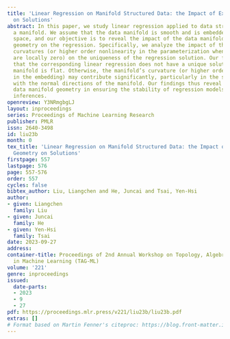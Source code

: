 ```yaml
---
title: 'Linear Regression on Manifold Structured Data: the Impact of Extrinsic Geometry
  on Solutions'
abstract: In this paper, we study linear regression applied to data structured on
  a manifold. We assume that the data manifold is smooth and is embedded in a Euclidean
  space, and our objective is to reveal the impact of the data manifold’s extrinsic
  geometry on the regression. Specifically, we analyze the impact of the manifold’s
  curvatures (or higher order nonlinearity in the parameterization when the curvatures
  are locally zero) on the uniqueness of the regression solution. Our findings suggest
  that the corresponding linear regression does not have a unique solution when the
  manifold is flat. Otherwise, the manifold’s curvature (or higher order nonlinearity
  in the embedding) may contribute significantly, particularly in the solution associated
  with the normal directions of the manifold. Our findings thus reveal the role of
  data manifold geometry in ensuring the stability of regression models for out-of-distribution
  inferences.
openreview: Y3NRmgbgLJ
layout: inproceedings
series: Proceedings of Machine Learning Research
publisher: PMLR
issn: 2640-3498
id: liu23b
month: 0
tex_title: 'Linear Regression on Manifold Structured Data: the Impact of Extrinsic
  Geometry on Solutions'
firstpage: 557
lastpage: 576
page: 557-576
order: 557
cycles: false
bibtex_author: Liu, Liangchen and He, Juncai and Tsai, Yen-Hsi
author:
- given: Liangchen
  family: Liu
- given: Juncai
  family: He
- given: Yen-Hsi
  family: Tsai
date: 2023-09-27
address: 
container-title: Proceedings of 2nd Annual Workshop on Topology, Algebra, and Geometry
  in Machine Learning (TAG-ML)
volume: '221'
genre: inproceedings
issued:
  date-parts:
  - 2023
  - 9
  - 27
pdf: https://proceedings.mlr.press/v221/liu23b/liu23b.pdf
extras: []
# Format based on Martin Fenner's citeproc: https://blog.front-matter.io/posts/citeproc-yaml-for-bibliographies/
---
```


